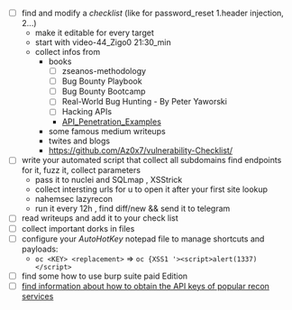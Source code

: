 - [ ] find and modify a $check list$ (like for password_reset 1.header injection, 2...)
	- make it editable for every target
	- start with video-44_Zigo0 21:30_min
	- collect infos from
		- books
			- [ ] zseanos-methodology
			- [ ]  Bug Bounty Playbook
			- [ ] Bug Bounty Bootcamp
			- [ ] Real-World Bug Hunting - By Peter Yaworski
			- [ ] Hacking APIs
			- [API_Penetration_Examples](file:///F:/Courses/02-cyber%20security/0-%20books/must%20read/API_Penetration_Examples.pdf)
		- some famous medium writeups 
		- twites and blogs
		- https://github.com/Az0x7/vulnerability-Checklist/
- [ ] write your automated script that collect all subdomains find endpoints for it, fuzz it, collect parameters 
	- pass it to nuclei and SQLmap , XSStrick 
	- collect intersting urls for u to open it after your first site lookup 
	- nahemsec lazyrecon
	- run it every 12h , find diff/new && send it to telegram
- [ ] read writeups and add it to your check list 
- [ ] collect important dorks in files
- [ ] configure your $AutoHotKey$ notepad file to manage shortcuts and payloads:
	- `oc <KEY> <replacement>` => `oc {XSS1 '><script>alert(1337)</script>` 
- [ ] find some how to use burp suite paid Edition
- [ ]  [find information about how to obtain the API keys of popular recon services](https://github.com/lanmaster53/recon-ng-marketplace/wiki/API-Keys/)